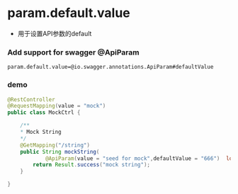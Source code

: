 # param.default.value

- 用于设置API参数的default 

### Add support for swagger @ApiParam

```properties
param.default.value=@io.swagger.annotations.ApiParam#defaultValue
```

### demo

```java
@RestController
@RequestMapping(value = "mock")
public class MockCtrl {

    /**
    * Mock String
    */
    @GetMapping("/string")
    public String mockString(
            @ApiParam(value = "seed for mock",defaultValue = "666")  long seed) {
        return Result.success("mock string");
    }

}
```